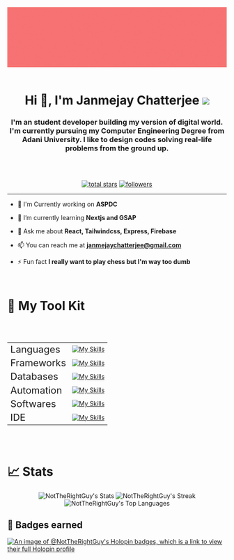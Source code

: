 <div align="center"><img src="./assets/Banner%20Profile.gif"/></div>
<br/>
<h1 align="center">Hi 👋, I'm Janmejay Chatterjee <img src="https://media4.giphy.com/media/RtnhWRcOVTWg875gn0/giphy.gif" width="50"></h1> 
<h3 align="center">I'm an student developer building my version of digital world. I'm currently pursuing my Computer Engineering Degree from Adani University. I like to design codes solving real-life problems from the ground up.</h3>
<br/>


<br/>

<p align="center">
  <a href="https://github.com/NotTheRightGuy?tab=repositories&sort=stargazers">
    <img alt="total stars" title="Total stars on GitHub" src="https://custom-icon-badges.demolab.com/github/stars/NotTheRightGuy?color=55960c&style=for-the-badge&labelColor=488207&logo=star"/></a>
  <a href="https://github.com/NotTheRightGuy?tab=followers">
    <img alt="followers" title="Follow me on Github" src="https://custom-icon-badges.demolab.com/github/followers/NotTheRightGuy?color=236ad3&labelColor=1155ba&style=for-the-badge&logo=person-add&label=Follow&logoColor=white"/></a>
</p>

---

- 👨‍ I'm Currently working on **ASPDC**

- 🌱 I’m currently learning **Nextjs and GSAP**

- 💬 Ask me about **React, Tailwindcss, Express, Firebase**

- 📫 You can reach me at **janmejaychatterjee@gmail.com**

- ⚡ Fun fact **I really want to play chess but I'm way too dumb**
  
<br />


# 🧰 My Tool Kit 
<br />
<br />


|                                           |                                                                               |
| -------------------------------------------- | ------------------------------------------------------------------------------------------------------ |
| <div style="font-size:22px">Languages</div>  | [![My Skills](https://skillicons.dev/icons?i=js,html,css,py,c,cpp,git)](https://skillicons.dev)        |
| <div style="font-size:22px">Frameworks</div> | [![My Skills](https://skillicons.dev/icons?i=tailwind,nodejs,react,bootstrap)](https://skillicons.dev) |
| <div style="font-size:22px">Databases</div>  | [![My Skills](https://skillicons.dev/icons?i=mysql)](https://skillicons.dev)                           |
| <div style="font-size:22px">Automation</div> | [![My Skills](https://skillicons.dev/icons?i=selenium)](https://skillicons.dev)                        |
| <div style="font-size:22px">Softwares</div>  | [![My Skills](https://skillicons.dev/icons?i=photoshop,illustrator,figma)](https://skillicons.dev)     |
| <div style="font-size:22px">IDE</div>        | [![My Skills](https://skillicons.dev/icons?i=atom,vscode,vim)](https://skillicons.dev)                 |

<br />
<br />

# 📈 Stats 

<div align='center'>

![NotTheRightGuy's Stats](https://github-readme-stats.vercel.app/api?username=NotTheRightGuy&theme=vue-dark&show_icons=true&hide_border=true&count_private=true)
![NotTheRightGuy's Streak](https://github-readme-streak-stats.herokuapp.com/?user=NotTheRightGuy&theme=vue-dark&hide_border=true)
![NotTheRightGuy's Top Languages](https://github-readme-stats.vercel.app/api/top-langs/?username=NotTheRightGuy&theme=vue-dark&show_icons=true&hide_border=true&layout=compact)
</div>

<h2>🧿 Badges earned </h2>

[![An image of @NotTheRightGuy's Holopin badges, which is a link to view their full Holopin profile](https://holopin.me/nottherightguy)](https://holopin.io/@nottherightguy)
